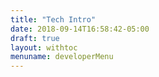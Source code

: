 ```yaml
---
title: "Tech Intro"
date: 2018-09-14T16:58:42-05:00
draft: true
layout: withtoc
menuname: developerMenu
---
```


